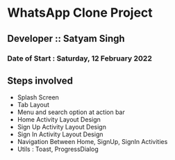 # WhatsApp Clone Project

## Developer :: Satyam Singh

### Date of Start : Saturday, 12 February 2022

## Steps involved

- Splash Screen
- Tab Layout 
- Menu and search option at action bar
- Home Activity Layout Design
- Sign Up Activity Layout Design
- Sign In Activity Layout Design
- Navigation Between Home, SignUp, SignIn Activities
- Utils : Toast, ProgressDialog
